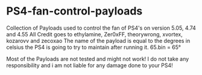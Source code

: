 # PS4-fan-control-payloads
Collection of Payloads used to control the fan of PS4's on version 5.05, 4.74 and 4.55
All Credit goes to ethylamine, Zer0xFF, theorywrong, xvortex, kozarovv and zecoxao
The name of the payload is equal to the degrees in celsius the PS4 is going to try to maintain after running it.
65.bin = 65°

Most of the Payloads are not tested and might not work!
I do not take any responsibility and i am not liable for any damage done to your PS4!


